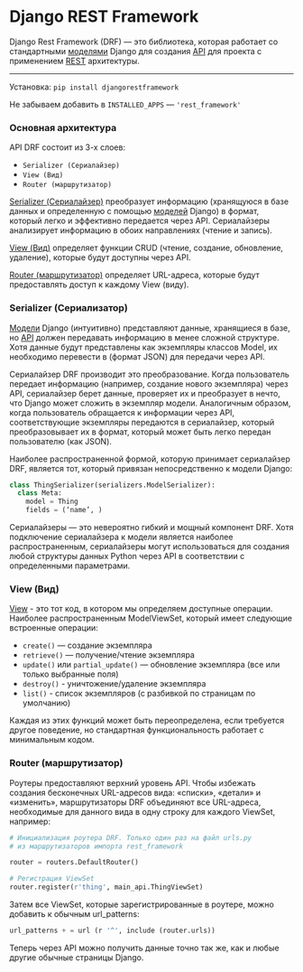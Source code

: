 # Django REST Framework

Django Rest Framework (DRF) — это библиотека, которая работает со стандартными 
[моделями](Django-MVT-Model.md) Django 
для создания [API](REST%20API.md) для проекта c применением [REST](REST%20API.md) архитектуры.

---
Установка: `pip install djangorestframework`

Не забываем добавить в `INSTALLED_APPS` — `'rest_framework'`

### Основная архитектура
API DRF состоит из 3-х слоев: 
- `Serializer (Сериалайзер)`
- `View (Вид)` 
- `Router (маршрутизатор)`

[Serializer (Сериалайзер)](DRF-Сериалайзеры.md) преобразует информацию (хранящуюся в базе данных и 
определенную с помощью [моделей](Django-MVT-Model.md) Django) в формат, который легко и эффективно 
передается через API. Сериалайзеры анализирует информацию в обоих направлениях (чтение и запись).

[View (Вид)](DRF-View.md) определяет функции CRUD (чтение, создание, обновление, удаление), 
которые будут доступны через API.

[Router (маршрутизатор)](DRF-Router.md) определяет URL-адреса, которые будут предоставлять 
доступ к каждому View (виду).

### Serializer (Сериализатор)

[Модели](Django-MVT-Model.md) Django (интуитивно) представляют данные, хранящиеся в базе, 
но [API](REST%20API.md) должен передавать информацию в менее сложной структуре. 
Хотя данные будут представлены как экземпляры классов Model, их необходимо перевести 
в (формат JSON) для передачи через API.

Сериалайзер DRF производит это преобразование. Когда пользователь передает информацию 
(например, создание нового экземпляра) через API, сериалайзер берет данные, 
проверяет их и преобразует в нечто, что Django может сложить в экземпляр модели. 
Аналогичным образом, когда пользователь обращается к информации через API, 
соответствующие экземпляры передаются в сериалайзер, который преобразовывает их в формат, 
который может быть легко передан пользователю (как JSON).

Наиболее распространенной формой, которую принимает сериалайзер DRF, является тот, 
который привязан непосредственно к модели Django:
```python
class ThingSerializer(serializers.ModelSerializer):
  class Meta:
    model = Thing
    fields = (‘name’, )
```

Сериалайзеры — это невероятно гибкий и мощный компонент DRF. 
Хотя подключение сериалайзера к модели является наиболее распространенным, 
сериалайзеры могут использоваться для создания любой структуры данных Python через API 
в соответствии с определенными параметрами.

### View (Вид)

[View](DRF-View.md) - это тот код, в котором мы определяем доступные операции. 
Наиболее распространенным ModelViewSet, который имеет следующие 
встроенные операции:

- `create()` — создание экземпляра
- `retrieve()` — получение/чтение экземпляра 
- `update()` или `partial_update()` — обновление экземпляра (все или только выбранные поля) 
- `destroy()` - уничтожение/удаление экземпляра 
- `list()` - список экземпляров (с разбивкой по страницам по умолчанию) 

Каждая из этих функций может быть переопределена, если требуется другое поведение, 
но стандартная функциональность работает с минимальным кодом.

### Router (маршрутизатор)

Роутеры предоставляют верхний уровень API. 
Чтобы избежать создания бесконечных URL-адресов вида: «списки», «детали» и «изменить», 
маршрутизаторы DRF объединяют все URL-адреса, необходимые для данного вида в одну строку для 
каждого ViewSet, например:
```python
# Инициализация роутера DRF. Только один раз на файл urls.py
# из маршрутизаторов импорта rest_framework

router = routers.DefaultRouter()

# Регистрация ViewSet
router.register(r'thing', main_api.ThingViewSet)
```

Затем все ViewSet, которые зарегистрированные в роутере, можно добавить к обычным url_patterns:
```python
url_patterns + = url (r '^', include (router.urls))
```
Теперь через API можно получить данные точно так же, как и любые другие обычные страницы Django.
